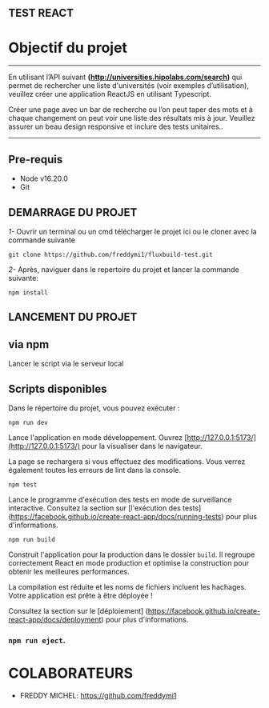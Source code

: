 ## TEST REACT

# Objectif du projet

***
En utilisant l’API suivant **(http://universities.hipolabs.com/search)** qui permet de rechercher une
liste d'universités (voir exemples d’utilisation), veuillez créer une application ReactJS en
utilisant Typescript.

Créer une page avec un bar de recherche ou l’on peut taper des mots et à chaque changement
on peut voir une liste des résultats mis à jour. Veuillez assurer un beau design responsive et
inclure des tests unitaires..
***

## Pre-requis
- Node v16.20.0
- Git

## DEMARRAGE DU PROJET

*1-* Ouvrir un terminal ou un cmd télécharger le projet ici ou le cloner avec la commande suivante

    git clone https://github.com/freddymi1/fluxbuild-test.git

*2-* Après, naviguer dans le repertoire du projet et lancer la commande suivante:

    
    npm install
    
## LANCEMENT DU PROJET
## via npm

Lancer le script via le serveur local
## Scripts disponibles

Dans le répertoire du projet, vous pouvez exécuter :

    npm run dev


Lance l'application en mode développement.
Ouvrez [http://127.0.0.1:5173/](http://127.0.0.1:5173/) pour la visualiser dans le navigateur.

La page se rechargera si vous effectuez des modifications.
Vous verrez également toutes les erreurs de lint dans la console.

    npm test

Lance le programme d'exécution des tests en mode de surveillance interactive.
Consultez la section sur [l'exécution des tests] (https://facebook.github.io/create-react-app/docs/running-tests) pour plus d'informations.

    npm run build

Construit l'application pour la production dans le dossier `build`.
Il regroupe correctement React en mode production et optimise la construction pour obtenir les meilleures performances.

La compilation est réduite et les noms de fichiers incluent les hachages.
Votre application est prête à être déployée !

Consultez la section sur le [déploiement] (https://facebook.github.io/create-react-app/docs/deployment) pour plus d'informations.

### `npm run eject`.

# COLABORATEURS
* FREDDY MICHEL: https://github.com/freddymi1